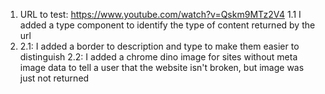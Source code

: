 1. URL to test: https://www.youtube.com/watch?v=Qskm9MTz2V4
    1.1 I added a type component to identify the type of content returned by the url
2. 
    2.1: I added a border to description and type to make them easier to distinguish
    2.2: I added a chrome dino image for sites without meta image data to tell a user that the website isn't broken, but image was just not returned
